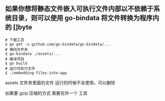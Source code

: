 ## 如果你想将静态文件嵌入可执行文件内部以不依赖于系统目录，则可以使用 go-bindata 将文件转换为程序内的 []byte

```shell
# 下载工具
$ go get -u github.com/go-bindata/go-bindata/...
# 编码文件夹
$ go-bindata ./assets/...
# 编译项目
$ go build
# 运行可执行文件
$ ./embedding-files-into-app
```
assets 文件夹里面的文件 运行的时候不会使用，可以删除

如果要 gzip 压缩的方式 需要另外一个 工具